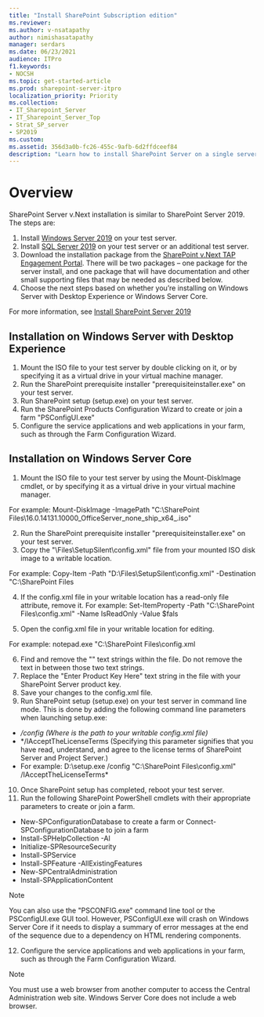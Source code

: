 ```yaml
---
title: "Install SharePoint Subscription edition"
ms.reviewer: 
ms.author: v-nsatapathy
author: nimishasatapathy
manager: serdars
ms.date: 06/23/2021
audience: ITPro
f1.keywords:
- NOCSH
ms.topic: get-started-article
ms.prod: sharepoint-server-itpro
localization_priority: Priority
ms.collection:
- IT_Sharepoint_Server
- IT_Sharepoint_Server_Top
- Strat_SP_server
- SP2019
ms.custom: 
ms.assetid: 356d3a0b-fc26-455c-9afb-6d2ffdceef84
description: "Learn how to install SharePoint Server on a single server."
---
```

    
# Overview
<a name="section1"> </a>

SharePoint Server v.Next installation is similar to SharePoint Server 2019. The steps are:

1. Install [Windows Server 2019](https://www.microsoft.com/en-in/evalcenter/evaluate-windows-server-2019) on your test server.
2. Install [SQL Server 2019](https://www.microsoft.com/en-in/evalcenter/evaluate-sql-server-2019) on your test server or an additional test server.
3. Download the installation package from the [SharePoint v.Next TAP Engagement Portal](https://partner.microsoft.com/en-us/dashboard/directory). There will be two packages – one package for the server install, and one package that will have documentation and other small supporting files that may be needed as described below.
4. Choose the next steps based on whether you’re installing on Windows Server with Desktop Experience or Windows Server Core.

For more information, see [Install SharePoint Server 2019](install-for-sharepoint-server-2019.md)

## Installation on Windows Server with Desktop Experience

1. Mount the ISO file to your test server by double clicking on it, or by specifying it as a virtual drive in your virtual machine manager.
2. Run the SharePoint prerequisite installer "prerequisiteinstaller.exe" on your test server.
3. Run SharePoint setup (setup.exe) on your test server.
4. Run the SharePoint Products Configuration Wizard to create or join a farm "PSConfigUI.exe"
5. Configure the service applications and web applications in your farm, such as through the Farm Configuration Wizard.

## Installation on Windows Server Core

1. Mount the ISO file to your test server by using the Mount-DiskImage cmdlet, or by specifying it as a virtual drive in your virtual machine manager.

For example: Mount-DiskImage -ImagePath "C:\SharePoint Files\16.0.14131.10000_OfficeServer_none_ship_x64_.iso"

2. Run the SharePoint prerequisite installer "prerequisiteinstaller.exe" on your test server.
3. Copy the "\Files\SetupSilent\config.xml" file from your mounted ISO disk image to a writable location.

For example: Copy-Item -Path "D:\Files\SetupSilent\config.xml" -Destination "C:\SharePoint Files

4. If the config.xml file in your writable location has a read-only file attribute, remove it.
For example: Set-ItemProperty -Path "C:\SharePoint Files\config.xml" -Name IsReadOnly -Value $fals

5. Open the config.xml file in your writable location for editing.

For example: notepad.exe "C:\SharePoint Files\config.xml

6. Find and remove the "<!--" and "-->" text strings within the file. Do not remove the text in between those two text strings.
7. Replace the "Enter Product Key Here" text string in the file with your SharePoint Server product key.
8. Save your changes to the config.xml file.
9. Run SharePoint setup (setup.exe) on your test server in command line mode. This is done by adding the following command line parameters when launching setup.exe:
- */config <config file> (Where <config file> is the path to your writable config.xml file)*
- */IAcceptTheLicenseTerms (Specifying this parameter signifies that you have read, understand, and agree to the license terms of SharePoint Server and Project Server.)
- For example: D:\setup.exe /config "C:\SharePoint Files\config.xml" /IAcceptTheLicenseTerms*
10. Once SharePoint setup has completed, reboot your test server.
11. Run the following SharePoint PowerShell cmdlets with their appropriate parameters to create or join a farm.
- New-SPConfigurationDatabase to create a farm or Connect-SPConfigurationDatabase to join a farm
- Install-SPHelpCollection -Al
- Initialize-SPResourceSecurity
- Install-SPService
- Install-SPFeature -AllExistingFeatures
- New-SPCentralAdministration
- Install-SPApplicationContent

> [!NOTE]
> You can also use the "PSCONFIG.exe" command line tool or the PSConfigUI.exe GUI tool. However, PSConfigUI.exe will crash on Windows Server Core if it needs to display a summary of error messages at the end of the sequence due to a dependency on HTML rendering components.

12. Configure the service applications and web applications in your farm, such as through the Farm Configuration Wizard.

> [!NOTE]
> You must use a web browser from another computer to access the Central Administration web site. Windows Server Core does not include a web browser.
  

